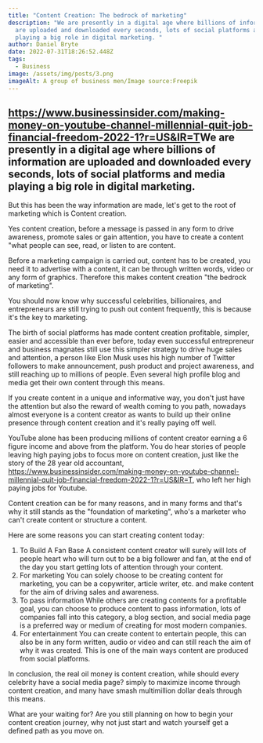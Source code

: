 ```yaml
---
title: "Content Creation: The bedrock of marketing"
description: "We are presently in a digital age where billions of information
  are uploaded and downloaded every seconds, lots of social platforms and media
  playing a big role in digital marketing. "
author: Daniel Bryte
date: 2022-07-31T18:26:52.448Z
tags:
  - Business
image: /assets/img/posts/3.png
imageAlt: A group of business men/Image source:Freepik
---
```

## <https://www.businessinsider.com/making-money-on-youtube-channel-millennial-quit-job-financial-freedom-2022-1?r=US&IR=T>We are presently in a digital age where billions of information are uploaded and downloaded every seconds, lots of social platforms and media playing a big role in digital marketing. 

But this has been the way information are made, let's get to the root of marketing which is Content creation.

Yes content creation, before a message is passed in any form to drive awareness,  promote sales or gain attention, you have to create a content "what people can see, read, or listen to are content.

Before a marketing campaign is carried out, content has to be created, you need it to advertise with a content, it can be through written words, video or any form of graphics. Therefore this makes content creation "the bedrock of marketing".

You should now know why successful celebrities, billionaires, and entrepreneurs are still trying to push out content frequently, this is because it's the key to marketing.

The birth of social platforms has made content creation profitable, simpler, easier and accessible than ever before, today even successful entrepreneur and business magnates still use this simpler strategy to drive huge sales and attention, a person like Elon Musk uses his high number of Twitter followers to make announcement, push product and project awareness, and still reaching up to millions of people. Even several high profile blog and media get their own content through this means.

If you create content in a unique and informative way, you don't just have the attention but also the reward of wealth coming to you path, nowadays almost everyone is a content creator as wants to build up their online presence through content creation and it's really paying off well.

YouTube alone has been producing millions of content creator earning a 6 figure income and above from the platform. You do hear stories of people leaving high paying jobs to focus more on content creation, just like the story of the 28 year old accountant,
 https://www.businessinsider.com/making-money-on-youtube-channel-millennial-quit-job-financial-freedom-2022-1?r=US&IR=T, who left her high paying jobs for Youtube.

Content creation can be for many reasons, and in many forms and that's why it still stands as the "foundation of marketing", who's a marketer who can't create content or structure a content.

Here are some reasons you can start creating content today:

1. To Build A Fan Base
   A consistent content creator will surely will lots of people heart who will turn out to be a big follower and fan, at the end of the day you start getting lots of attention through your content.
2. For marketing
   You can solely choose to be creating content for marketing, you can be a copywriter, article writer, etc. and make content for the aim of driving sales and awareness.
3. To pass information
   While others are creating contents for a profitable goal, you can choose to produce content to pass information, lots of companies fall into this category, a blog section, and social media page is a preferred way or medium of creating for most modern companies.
4. For entertainment
   You can create content to entertain people, this can also be in any form written, audio or video and can still reach the aim of why it was created. This is one of the main ways content are produced from social platforms.

In conclusion, the real oil money is content creation, while should every celebrity have a social media page? simply to maximize income through content creation, and many have smash multimillion dollar deals through this means.

What are your waiting for? Are you still planning on how to begin your content creation journey, why not just start and watch yourself get a defined path as you move on.

<!--EndFragment-->